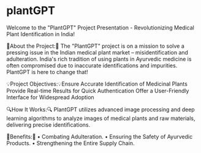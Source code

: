 # plantGPT
Welcome to the "PlantGPT" Project Presentation - Revolutionizing Medical Plant Identification in India!

🌿About the Project:🌿 The "PlantGPT" project is on a mission to solve a pressing issue in the Indian medical plant market – misidentification and adulteration. India's rich tradition of using plants in Ayurvedic medicine is often compromised due to inaccurate identifications and impurities. PlantGPT is here to change that!

💡Project Objectives:💡Ensure Accurate Identification of Medicinal Plants Provide Real-time Results for Quick Authentication Offer a User-Friendly Interface for Widespread Adoption

🔍How It Works:🔍 PlantGPT utilizes advanced image processing and deep learning algorithms to analyze images of medical plants and raw materials, delivering precise identifications.

🌟Benefits:🌟 • Combating Adulteration. • Ensuring the Safety of Ayurvedic Products. • Strengthening the Entire Supply Chain.
